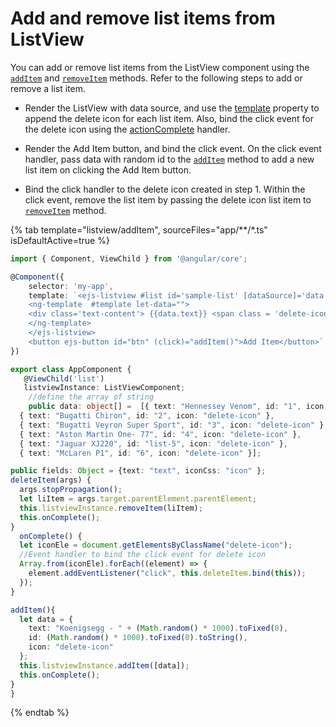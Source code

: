 # Add and remove list items from ListView

You can add or remove list items from the ListView component using the
[`addItem`](../../api/list-view#additem#additem) and
[`removeItem`](../../api/list-view#removeitem) methods.
Refer to the following steps to add or remove a list item.

* Render the ListView with data source, and use the
[template](../../api/list-view#template) property to append the delete icon
for each list item. Also, bind the click event for the delete icon using the
[actionComplete](../../api/list-view#actioncomplete) handler.

* Render the Add Item button, and bind the click event. On the click event handler, pass data with random id to
the [`addItem`](../../api/list-view#additem) method to add a
new list item on clicking the Add Item button.

* Bind the click handler to the delete icon created in step 1. Within the click event, remove the list item by passing the
delete icon list item to
[`removeItem`](../../api/list-view#removeitem) method.

{% tab template="listview/addItem", sourceFiles="app/**/*.ts" isDefaultActive=true %}

```typescript
import { Component, ViewChild } from '@angular/core';

@Component({
    selector: 'my-app',
    template: `<ejs-listview #list id='sample-list' [dataSource]='data' [fields]='fields' (actionComplete)='onComplete()'>
    <ng-template  #template let-data="">
    <div class='text-content'> {{data.text}} <span class = 'delete-icon'></span> </div>
    </ng-template>
    </ejs-listview>
    <button ejs-button id="btn" (click)="addItem()">Add Item</button>`,
})

export class AppComponent {
   @ViewChild('list')
   listviewInstance: ListViewComponent;
    //define the array of string
    public data: object[] =  [{ text: "Hennessey Venom", id: "1", icon: "delete-icon" },
  { text: "Bugatti Chiron", id: "2", icon: "delete-icon" },
  { text: "Bugatti Veyron Super Sport", id: "3", icon: "delete-icon" },
  { text: "Aston Martin One- 77", id: "4", icon: "delete-icon" },
  { text: "Jaguar XJ220", id: "list-5", icon: "delete-icon" },
  { text: "McLaren P1", id: "6", icon: "delete-icon" }];

public fields: Object = {text: "text", iconCss: "icon" };
deleteItem(args) {
  args.stopPropagation();
  let liItem = args.target.parentElement.parentElement;
  this.listviewInstance.removeItem(liItem);
  this.onComplete();
}
  onComplete() {
  let iconEle = document.getElementsByClassName("delete-icon");
  //Event handler to bind the click event for delete icon
  Array.from(iconEle).forEach((element) => {
    element.addEventListener("click", this.deleteItem.bind(this));
  });
}

addItem(){
  let data = {
    text: "Koenigsegg - " + (Math.random() * 1000).toFixed(0),
    id: (Math.random() * 1000).toFixed(0).toString(),
    icon: "delete-icon"
  };
  this.listviewInstance.addItem([data]);
  this.onComplete();
}
}

```

{% endtab %}
